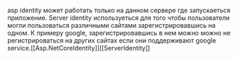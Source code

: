 asp identity может работать только на данном сервере где запускаеться приложение.
Server identity используеться для того чтобы пользователи могли пользоваться различными сайтами зарегистрировавшись на одном. К примеру google, зарегистрировавшись в нем можно можно не регистрироваться на других сайтах если они поддерживают google service.[[Asp.NetCoreIdentity]][[ServerIdentity]]